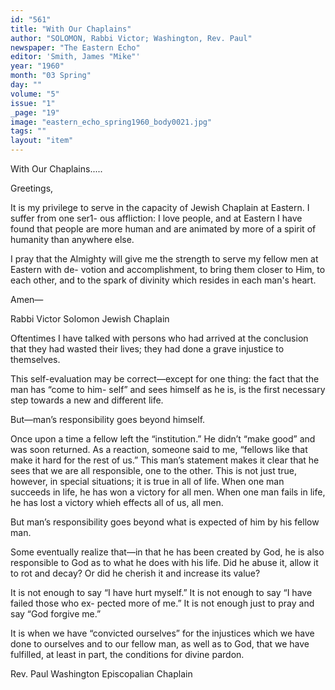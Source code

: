 ```yaml
---
id: "561"
title: "With Our Chaplains"
author: "SOLOMON, Rabbi Victor; Washington, Rev. Paul"
newspaper: "The Eastern Echo"
editor: 'Smith, James "Mike"'
year: "1960"
month: "03 Spring"
day: ""
volume: "5"
issue: "1"
_page: "19"
image: "eastern_echo_spring1960_body0021.jpg"
tags: ""
layout: "item"
---
```

With Our Chaplains.....

Greetings,

It is my privilege to serve in the capacity of
Jewish Chaplain at Eastern. I suffer from one ser1-
ous affliction: I love people, and at Eastern I have
found that people are more human and are animated
by more of a spirit of humanity than anywhere else.

I pray that the Almighty will give me the
strength to serve my fellow men at Eastern with de-
votion and accomplishment, to bring them closer to
Him, to each other, and to the spark of divinity
which resides in each man's heart.

Amen—

Rabbi Victor Solomon
Jewish Chaplain

Oftentimes I have talked with persons who had
arrived at the conclusion that they had wasted their
lives; they had done a grave injustice to themselves.

This self-evaluation may be correct—except for
one thing: the fact that the man has “come to him-
self” and sees himself as he is, is the first necessary
step towards a new and different life.

But—man’s responsibility goes beyond himself.

Once upon a time a fellow left the “institution.”
He didn’t “make good” and was soon returned. As a
reaction, someone said to me, “fellows like that make
it hard for the rest of us.” This man’s statement
makes it clear that he sees that we are all responsible,
one to the other. This is not just true, however, in
special situations; it is true in all of life. When one
man succeeds in life, he has won a victory for all men.
When one man fails in life, he has lost a victory
whieh effects all of us, all men.

But man’s responsibility goes beyond what is
expected of him by his fellow man.

Some eventually realize that—in that he has
been created by God, he is also responsible to God as
to what he does with his life. Did he abuse it, allow
it to rot and decay? Or did he cherish it and increase
its value?

It is not enough to say “I have hurt myself.” It
is not enough to say “I have failed those who ex-
pected more of me.” It is not enough just to pray and
say “God forgive me.”

It is when we have “convicted ourselves” for the
injustices which we have done to ourselves and to our
fellow man, as well as to God, that we have fulfilled,
at least in part, the conditions for divine pardon.

Rev. Paul Washington
Episcopalian Chaplain

